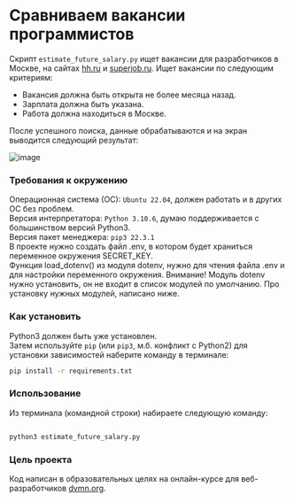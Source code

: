 # Сравниваем вакансии программистов

Скрипт `estimate_future_salary.py` ищет вакансии для разработчиков в Москве, на сайтах [hh.ru](https://hh.ru) и [superjob.ru](https://superjob.ru).
Ищет вакансии по следующим критериям:
<ul>
	<li> Вакансия должна быть открыта не более месяца назад.</li>
	<li> Зарплата должна быть указана.</li>
	<li> Работа должна находиться в Москве.</li>
</ul>
После успешного поиска, данные обрабатываются и на экран выводится следующий результат:

![image](https://user-images.githubusercontent.com/12554535/211207824-9180d2ed-28b8-403a-87b1-9266aa39b5af.png)



### Требования к окружению

Операционная система (ОС): `Ubuntu 22.04`, должен работать и в других ОС без проблем.</br>
Версия интерпретатора: `Python 3.10.6`, думаю поддерживается с большинством версий Python3.</br>
Версия пакет менеджера: `pip3 22.3.1`</br>
В проекте нужно создать файл .env, в котором будет храниться переменное окружения SECRET_KEY.</br>
Функция load_dotenv() из модуля dotenv, нужно для чтения файла .env и для настройки переменного окружения.
Внимание! Модуль dotenv нужно установить, он не входит в список модулей по умолчанию. Про установку нужных модулей, написано ниже.


### Как установить

Python3 должен быть уже установлен.</br>
Затем используйте `pip` (или `pip3`, м.б. конфликт с Python2)
для установки зависимостей наберите команду в терминале:
```bash
pip install -r requirements.txt
```

### Использование

Из терминала (командной строки) набираете следующую команду:

```bash

python3 estimate_future_salary.py

```


### Цель проекта

Код написан в образовательных целях на онлайн-курсе для веб-разработчиков [dvmn.org](https://dvmn.org/).
